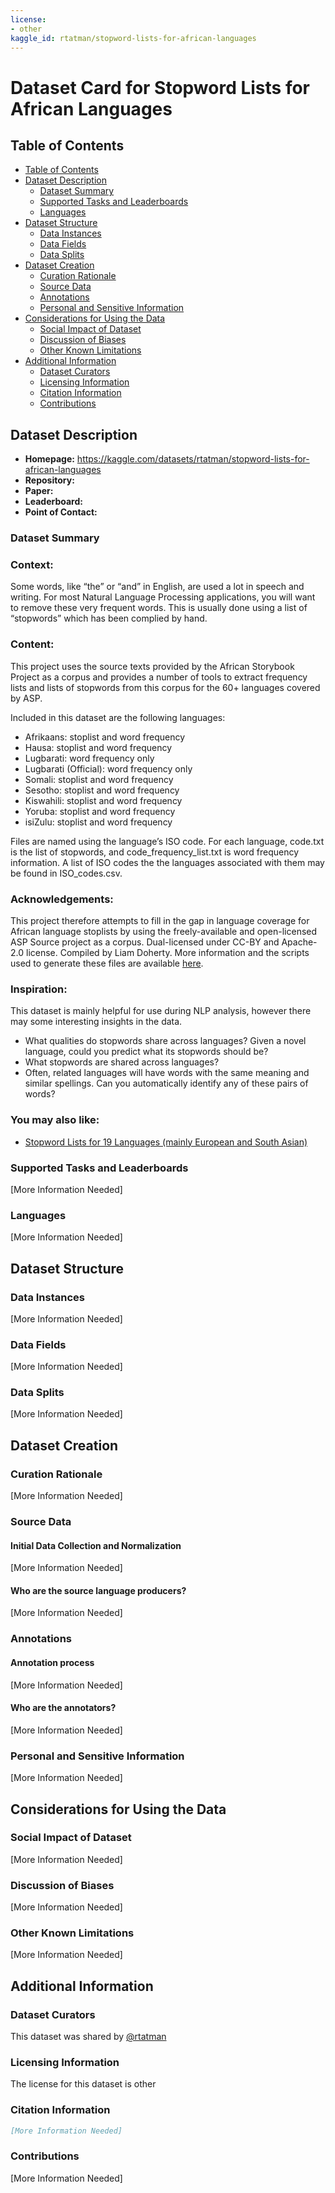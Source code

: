 ```yaml
---
license:
- other
kaggle_id: rtatman/stopword-lists-for-african-languages
---
```


# Dataset Card for Stopword Lists for African Languages

## Table of Contents
- [Table of Contents](#table-of-contents)
- [Dataset Description](#dataset-description)
  - [Dataset Summary](#dataset-summary)
  - [Supported Tasks and Leaderboards](#supported-tasks-and-leaderboards)
  - [Languages](#languages)
- [Dataset Structure](#dataset-structure)
  - [Data Instances](#data-instances)
  - [Data Fields](#data-fields)
  - [Data Splits](#data-splits)
- [Dataset Creation](#dataset-creation)
  - [Curation Rationale](#curation-rationale)
  - [Source Data](#source-data)
  - [Annotations](#annotations)
  - [Personal and Sensitive Information](#personal-and-sensitive-information)
- [Considerations for Using the Data](#considerations-for-using-the-data)
  - [Social Impact of Dataset](#social-impact-of-dataset)
  - [Discussion of Biases](#discussion-of-biases)
  - [Other Known Limitations](#other-known-limitations)
- [Additional Information](#additional-information)
  - [Dataset Curators](#dataset-curators)
  - [Licensing Information](#licensing-information)
  - [Citation Information](#citation-information)
  - [Contributions](#contributions)

## Dataset Description

- **Homepage:** https://kaggle.com/datasets/rtatman/stopword-lists-for-african-languages
- **Repository:**
- **Paper:**
- **Leaderboard:**
- **Point of Contact:**

### Dataset Summary

### Context: 
Some words, like “the” or “and” in English, are used a lot in speech and writing. For most Natural Language Processing applications, you will want to remove these very frequent words. This is usually done using a list of “stopwords” which has been complied by hand.

### Content: 
This project uses the source texts provided by the African Storybook Project as a corpus and provides a number of tools to extract frequency lists and lists of stopwords from this corpus for the 60+ languages covered by ASP.

Included in this dataset are the following languages:

* Afrikaans: stoplist and word frequency
* Hausa: stoplist and word frequency
* Lugbarati: word frequency only
* Lugbarati (Official): word frequency only
* Somali: stoplist and word frequency
* Sesotho: stoplist and word frequency
* Kiswahili: stoplist and word frequency
* Yoruba: stoplist and word frequency
* isiZulu: stoplist and word frequency

Files are named using the language’s ISO code. For each language, code.txt is the list of stopwords, and code_frequency_list.txt is word frequency information. A list of ISO codes the the languages associated with them may be found in ISO_codes.csv.

### Acknowledgements: 
This project therefore attempts to fill in the gap in language coverage for African language stoplists by using the freely-available and open-licensed ASP Source project as a corpus.
Dual-licensed under CC-BY and Apache-2.0 license. Compiled by Liam Doherty. More information and the scripts used to generate these files are available [here](https://github.com/dohliam/more-stoplists).

### Inspiration: 
This dataset is mainly helpful for use during NLP analysis, however there may some interesting insights in the data.

* What qualities do stopwords share across languages? Given a novel language, could you predict what its stopwords should be?
* What stopwords are shared across languages?
* Often, related languages will have words with the same meaning and similar spellings. Can you automatically identify any of these pairs of words?

### You may also like:

* [Stopword Lists for 19 Languages (mainly European and South Asian)](https://www.kaggle.com/rtatman/stopword-lists-for-19-languages)

### Supported Tasks and Leaderboards

[More Information Needed]

### Languages

[More Information Needed]

## Dataset Structure

### Data Instances

[More Information Needed]

### Data Fields

[More Information Needed]

### Data Splits

[More Information Needed]

## Dataset Creation

### Curation Rationale

[More Information Needed]

### Source Data

#### Initial Data Collection and Normalization

[More Information Needed]

#### Who are the source language producers?

[More Information Needed]

### Annotations

#### Annotation process

[More Information Needed]

#### Who are the annotators?

[More Information Needed]

### Personal and Sensitive Information

[More Information Needed]

## Considerations for Using the Data

### Social Impact of Dataset

[More Information Needed]

### Discussion of Biases

[More Information Needed]

### Other Known Limitations

[More Information Needed]

## Additional Information

### Dataset Curators

This dataset was shared by [@rtatman](https://kaggle.com/rtatman)

### Licensing Information

The license for this dataset is other

### Citation Information

```bibtex
[More Information Needed]
```

### Contributions

[More Information Needed]